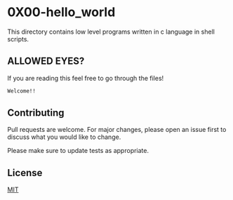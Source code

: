 # 0X00-hello_world

This directory contains low level programs written in c language in shell scripts.

## ALLOWED EYES?

If you are reading this feel free to go through the files!

```bash
Welcome!!
```
## Contributing
Pull requests are welcome. For major changes, please open an issue first to discuss what you would like to change.

Please make sure to update tests as appropriate.

## License
[MIT](https://choosealicense.com/licenses/mit/)
